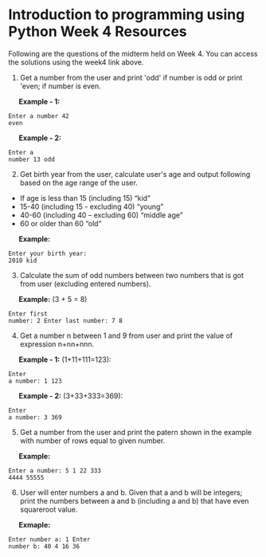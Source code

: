# Introduction to programming using Python Week 4 Resources

Following are the questions of the midterm held on Week 4. You can access the solutions using the week4 link above.
1. Get a number from the user and print 'odd' if number is odd or print 'even; if number is even.

&ensp;&ensp;&ensp;**Example - 1:**
&ensp;&ensp;&ensp;<pre><code>Enter a number 42
even</pre></code>
&ensp;&ensp;&ensp;**Example - 2:**
&ensp;&ensp;&ensp;<pre><code>Enter a number 13
odd</pre></code>

2. Get birth year from the user, calculate user's age and output following based on the age range of the user.

 - If age is less than 15 (including 15) “kid”
 - 15-40 (including 15 - excluding 40) “young”
 - 40-60 (including 40 – excluding 60) “middle age”
 - 60 or older than 60 “old”

&ensp;&ensp;&ensp;**Example:**
&ensp;&ensp;&ensp;<pre><code>Enter your birth year: 2010
kid</pre></code>

3. Calculate the sum of odd numbers between two numbers that is got from user (excluding entered numbers).

&ensp;&ensp;&ensp;**Example:** (3 + 5 = 8)
&ensp;&ensp;&ensp;<pre><code>Enter first number: 2
Enter last number: 7
8</pre></code>

4. Get a number n between 1 and 9 from user and print the value of expression n+nn+nnn.

&ensp;&ensp;&ensp;**Example - 1:** (1+11+111=123):
&ensp;&ensp;&ensp;<pre><code>Enter a number: 1
123</pre></code>

&ensp;&ensp;&ensp;**Example - 2:** (3+33+333=369):
&ensp;&ensp;&ensp;<pre><code>Enter a number: 3
369</pre></code>

5. Get a number from the user and print the patern shown in the example with number of rows equal to given number.

&ensp;&ensp;&ensp;**Example:**
&ensp;&ensp;&ensp;<pre><code>Enter a number: 5
1
22
333
4444
55555</pre></code>

6. User will enter numbers a and b. Given that a and b will be integers; print the numbers between a and b (including a and b) that have even squareroot value.

&ensp;&ensp;&ensp;**Exmaple:**
&ensp;&ensp;&ensp;<pre><code>Enter number a: 1
Enter number b: 40
4
16
36</pre></code>
